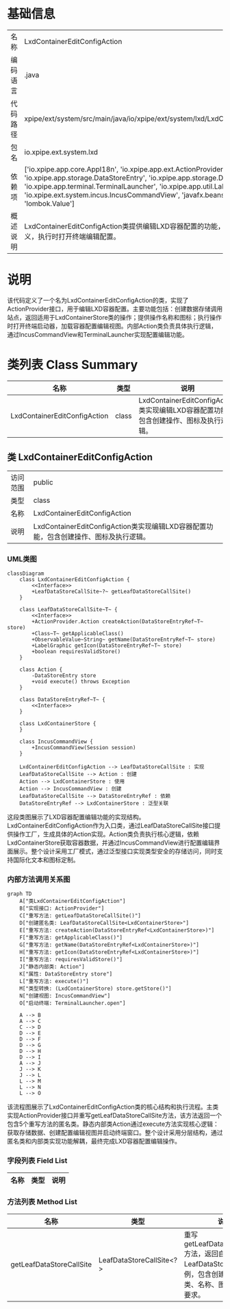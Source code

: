 # 基础信息

|      |      |
|------|------|
| 名称 | LxdContainerEditConfigAction |
| 编码语言 | .java |
| 代码路径 | xpipe/ext/system/src/main/java/io/xpipe/ext/system/lxd/LxdContainerEditConfigAction.java |
| 包名 | io.xpipe.ext.system.lxd |
| 依赖项 | ['io.xpipe.app.core.AppI18n', 'io.xpipe.app.ext.ActionProvider', 'io.xpipe.app.storage.DataStoreEntry', 'io.xpipe.app.storage.DataStoreEntryRef', 'io.xpipe.app.terminal.TerminalLauncher', 'io.xpipe.app.util.LabelGraphic', 'io.xpipe.ext.system.incus.IncusCommandView', 'javafx.beans.value.ObservableValue', 'lombok.Value'] |
| 概述说明 | LxdContainerEditConfigAction类提供编辑LXD容器配置的功能，包含创建操作、图标和名称定义，执行时打开终端编辑配置。 |

# 说明

该代码定义了一个名为LxdContainerEditConfigAction的类，实现了ActionProvider接口，用于编辑LXD容器配置。主要功能包括：创建数据存储调用站点，返回适用于LxdContainerStore类的操作；提供操作名称和图标；执行操作时打开终端启动器，加载容器配置编辑视图。内部Action类负责具体执行逻辑，通过IncusCommandView和TerminalLauncher实现配置编辑功能。

# 类列表 Class Summary

| 名称   | 类型  | 说明 |
|-------|------|-------------|
| LxdContainerEditConfigAction | class | LxdContainerEditConfigAction类实现编辑LXD容器配置功能，包含创建操作、图标及执行逻辑。 |



## 类 LxdContainerEditConfigAction

|      |      |
|------|------|
| 访问范围 | public |
| 类型 | class |
| 名称 | LxdContainerEditConfigAction |
| 说明 | LxdContainerEditConfigAction类实现编辑LXD容器配置功能，包含创建操作、图标及执行逻辑。 |


### UML类图

```mermaid
classDiagram
    class LxdContainerEditConfigAction {
        <<Interface>>
        +LeafDataStoreCallSite~?~ getLeafDataStoreCallSite()
    }
    
    class LeafDataStoreCallSite~T~ {
        <<Interface>>
        +ActionProvider.Action createAction(DataStoreEntryRef~T~ store)
        +Class~T~ getApplicableClass()
        +ObservableValue~String~ getName(DataStoreEntryRef~T~ store)
        +LabelGraphic getIcon(DataStoreEntryRef~T~ store)
        +boolean requiresValidStore()
    }
    
    class Action {
        -DataStoreEntry store
        +void execute() throws Exception
    }
    
    class DataStoreEntryRef~T~ {
        <<Interface>>
    }
    
    class LxdContainerStore {
    }
    
    class IncusCommandView {
        +IncusCommandView(Session session)
    }
    
    LxdContainerEditConfigAction --> LeafDataStoreCallSite : 实现
    LeafDataStoreCallSite --> Action : 创建
    Action --> LxdContainerStore : 使用
    Action --> IncusCommandView : 创建
    LeafDataStoreCallSite --> DataStoreEntryRef : 依赖
    DataStoreEntryRef --> LxdContainerStore : 泛型关联
```

这段类图展示了LXD容器配置编辑功能的实现结构。LxdContainerEditConfigAction作为入口类，通过LeafDataStoreCallSite接口提供操作工厂，生成具体的Action实现。Action类负责执行核心逻辑，依赖LxdContainerStore获取容器数据，并通过IncusCommandView进行配置编辑界面展示。整个设计采用工厂模式，通过泛型接口实现类型安全的存储访问，同时支持国际化文本和图标定制。


### 内部方法调用关系图

```mermaid
graph TD
    A["类LxdContainerEditConfigAction"]
    B["实现接口: ActionProvider"]
    C["重写方法: getLeafDataStoreCallSite()"]
    D["创建匿名类: LeafDataStoreCallSite<LxdContainerStore>"]
    E["重写方法: createAction(DataStoreEntryRef<LxdContainerStore>)"]
    F["重写方法: getApplicableClass()"]
    G["重写方法: getName(DataStoreEntryRef<LxdContainerStore>)"]
    H["重写方法: getIcon(DataStoreEntryRef<LxdContainerStore>)"]
    I["重写方法: requiresValidStore()"]
    J["静态内部类: Action"]
    K["属性: DataStoreEntry store"]
    L["重写方法: execute()"]
    M["类型转换: (LxdContainerStore) store.getStore()"]
    N["创建视图: IncusCommandView"]
    O["启动终端: TerminalLauncher.open"]

    A --> B
    A --> C
    C --> D
    D --> E
    D --> F
    D --> G
    D --> H
    D --> I
    A --> J
    J --> K
    J --> L
    L --> M
    L --> N
    L --> O
```

该流程图展示了LxdContainerEditConfigAction类的核心结构和执行流程。主类实现ActionProvider接口并重写getLeafDataStoreCallSite方法，该方法返回一个包含5个重写方法的匿名类。静态内部类Action通过execute方法实现核心逻辑：获取存储数据、创建配置编辑视图并启动终端窗口。整个设计采用分层结构，通过匿名类和内部类实现功能解耦，最终完成LXD容器配置编辑操作。

### 字段列表 Field List

| 名称  | 类型  | 说明 |
|-------|-------|------|

### 方法列表 Method List

| 名称  | 类型  | 说明 |
|-------|-------|------|
| getLeafDataStoreCallSite | LeafDataStoreCallSite<?> | 重写getLeafDataStoreCallSite方法，返回自定义LeafDataStoreCallSite实例，包含创建动作、适用类、名称、图标及有效性要求。 |




